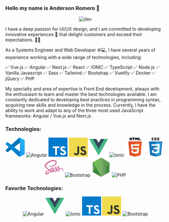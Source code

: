 ### Hello my name is Anderson Romero 👋

<p align="center">
 <img alt="dev" width="400px" src="https://anderson-romero-web.web.app/assets/img/gray-laptop-computer-showing-html-codes-in-shallow-focus-160107-scaled.jpg" />
</p>


I have a deep passion for UI/UX design, and I am committed to developing innovative experiences 🦾 that delight customers and exceed their expectations. 🤝🏻

As a Systems Engineer and Web Developer ⚙️💻, I have several years of experience working with a wide range of technologies, including:

✅ Vue.js
✅ Angular
✅ Next.js
✅ React
✅ IONIC
✅ TypeScript
✅ Node.js
✅ Vanilla Javascript
✅ Sass
✅ Tailwind
✅ Bootstrap
✅ Vuetify
✅ Docker
✅ jQuery
✅ PHP

My specialty and area of expertise is Front End development, always with the enthusiasm to learn and master the best technologies available. I am constantly dedicated to developing best practices in programming syntax, acquiring new skills and knowledge in the process. Currently, I have the ability to work and adapt to any of the three most used JavaScript frameworks: Angular / Vue.js and Next.js


### Technologies:

<p align="center">
  <img alt="Visual Studio Code" width="60px" src="https://raw.githubusercontent.com/github/explore/80688e429a7d4ef2fca1e82350fe8e3517d3494d/topics/visual-studio-code/visual-studio-code.png" />
<img alt="Angular" width="70px" src="https://anderson-romero-web.web.app/assets/img/skills/angular.png" />
<img alt="TypeScript" width="60px" src="https://github.com/EdixonAlberto/EdixonAlberto/blob/master/images/skills/typescript.png" />
<img alt="JavaScript" width="60px" src="https://raw.githubusercontent.com/github/explore/80688e429a7d4ef2fca1e82350fe8e3517d3494d/topics/javascript/javascript.png" />
<img alt="Vue.js" width="60px" src="https://github.com/EdixonAlberto/EdixonAlberto/raw/master/images/skills/vue.png" />
  <img alt="Ionic" width="60px" src="https://anderson-romero-web.web.app/assets/img/skills/ionic.png" />
<img alt="HTML5" width="60px" src="https://raw.githubusercontent.com/github/explore/80688e429a7d4ef2fca1e82350fe8e3517d3494d/topics/html/html.png" />
<img alt="CSS3" width="60px" src="https://raw.githubusercontent.com/github/explore/80688e429a7d4ef2fca1e82350fe8e3517d3494d/topics/css/css.png" />
<img alt="Sass" width="60px" src="https://raw.githubusercontent.com/github/explore/80688e429a7d4ef2fca1e82350fe8e3517d3494d/topics/sass/sass.png" />
<img alt="Bootstrap" width="60px" src="https://raw.githubusercontent.com/jmnote/z-icons/master/svg/bootstrap.svg" />
<img alt="Node.js" width="60px" src="https://raw.githubusercontent.com/github/explore/80688e429a7d4ef2fca1e82350fe8e3517d3494d/topics/nodejs/nodejs.png" />
<img alt="PHP" width="120px" src="https://raw.githubusercontent.com/jmnote/z-icons/master/svg/php.svg" />
</p>




### Favorite Technologies:

<p align="center">
<img  alt="Angular" width="70px" src="https://anderson-romero-web.web.app/assets/img/skills/angular.png" />
 <img alt="Vue.js" width="60px" src="https://github.com/EdixonAlberto/EdixonAlberto/raw/master/images/skills/vue.png" />
 <img alt="Ionic" width="60px" src="https://anderson-romero-web.web.app/assets/img/skills/ionic.png" />
<img  alt="TypeScript" width="60px" src="https://github.com/EdixonAlberto/EdixonAlberto/blob/master/images/skills/typescript.png" />
<img  alt="JavaScript" width="60px" src="https://raw.githubusercontent.com/github/explore/80688e429a7d4ef2fca1e82350fe8e3517d3494d/topics/javascript/javascript.png" />
<img  alt="Bootstrap" width="60px" src="https://raw.githubusercontent.com/jmnote/z-icons/master/svg/bootstrap.svg" />

</p>


<!-- <img align="left" alt="MongoDB" width="60px" src="https://raw.githubusercontent.com/github/explore/80688e429a7d4ef2fca1e82350fe8e3517d3494d/topics/mongodb/mongodb.png" />
<img align="left" alt="Git" width="60px" src="https://raw.githubusercontent.com/github/explore/80688e429a7d4ef2fca1e82350fe8e3517d3494d/topics/git/git.png" />
<img align="left" alt="GitHub" width="60px" src="https://raw.githubusercontent.com/github/explore/78df643247d429f6cc873026c0622819ad797942/topics/github/github.png" />
<img align="left" alt="Terminal" width="60px" src="https://raw.githubusercontent.com/github/explore/80688e429a7d4ef2fca1e82350fe8e3517d3494d/topics/terminal/terminal.png" />
 -->
<br />
<br />

<!--
**andersonar12/andersonar12** is a ✨ _special_ ✨ repository because its `README.md` (this file) appears on your GitHub profile.

Here are some ideas to get you started:

- 🔭 I’m currently working on ...
- 🌱 I’m currently learning ...
- 👯 I’m looking to collaborate on ...
- 🤔 I’m looking for help with ...
- 💬 Ask me about ...
- 📫 How to reach me: ...
- 😄 Pronouns: ...
- ⚡ Fun fact: ...
-->
